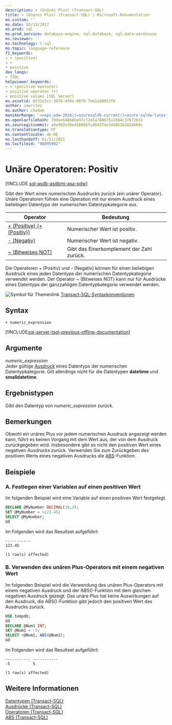 ```yaml
---
description: + (Unäres Plus) (Transact-SQL)
title: + (Unäres Plus) (Transact-SQL) | Microsoft-Dokumentation
ms.custom: ''
ms.date: 03/13/2017
ms.prod: sql
ms.prod_service: database-engine, sql-database, sql-data-warehouse
ms.reviewer: ''
ms.technology: t-sql
ms.topic: language-reference
f1_keywords:
- + (positive)
- +
- positive
dev_langs:
- TSQL
helpviewer_keywords:
- + (positive operator)
- positive operator (+)
- positive values [SQL Server]
ms.assetid: 0f31c5cc-3078-4f6a-9870-7eb1a98053fb
author: cawrites
ms.author: chadam
monikerRange: '>=aps-pdw-2016||=azuresqldb-current||=azure-sqldw-latest||>=sql-server-2016||>=sql-server-linux-2017||=azuresqldb-mi-current'
ms.openlocfilehash: 70dae64868be97cf243a788075a1b84c37872b31
ms.sourcegitcommit: a9e982e30e458866fcd64374e3458516182d604c
ms.translationtype: HT
ms.contentlocale: de-DE
ms.lasthandoff: 01/11/2021
ms.locfileid: "98095902"
---
```

# <a name="unary-operators---positive"></a>Unäre Operatoren: Positiv
[!INCLUDE [sql-asdb-asdbmi-asa-pdw](../../includes/applies-to-version/sql-asdb-asdbmi-asa.md)]

Gibt den Wert eines numerischen Ausdrucks zurück (ein unärer Operator). Unäre Operatoren führen eine Operation mit nur einem Ausdruck eines beliebigen Datentyps der numerischen Datentypkategorie aus.   
  
|Operator|Bedeutung|  
|--------------|-------------|  
|[+ (Positive) (+ (Positiv))](../../t-sql/language-elements/unary-operators-positive.md)|Numerischer Wert ist positiv.|  
|[- (Negativ)](../../t-sql/language-elements/unary-operators-negative.md)|Numerischer Wert ist negativ.|  
|[~ (Bitweises NOT)](../../t-sql/language-elements/bitwise-not-transact-sql.md)|Gibt das Einerkomplement der Zahl zurück.|  
  
 Die Operatoren + (Positiv) und - (Negativ) können für einen beliebigen Ausdruck eines jeden Datentyps der numerischen Datentypkategorie verwendet werden. Der Operator ~ (Bitweises NOT) kann nur für Ausdrücke eines Datentyps der ganzzahligen Datentypkategorie verwendet werden.  
  
 ![Symbol für Themenlink](../../database-engine/configure-windows/media/topic-link.gif "Symbol für Themenlink") [Transact-SQL-Syntaxkonventionen](../../t-sql/language-elements/transact-sql-syntax-conventions-transact-sql.md)  
  
## <a name="syntax"></a>Syntax  
  
```syntaxsql
+ numeric_expression  
```  
  
[!INCLUDE[sql-server-tsql-previous-offline-documentation](../../includes/sql-server-tsql-previous-offline-documentation.md)]

## <a name="arguments"></a>Argumente
 *numeric_expression*  
 Jeder gültige [Ausdruck](../../t-sql/language-elements/expressions-transact-sql.md) eines Datentyps der numerischen Datentypkategorie. Gilt allerdings nicht für die Datentypen **datetime** und **smalldatetime**.  
  
## <a name="result-types"></a>Ergebnistypen  
 Gibt den Datentyp von *numeric_expression* zurück.  
  
## <a name="remarks"></a>Bemerkungen  
 Obwohl ein unäres Plus vor jedem numerischen Ausdruck angezeigt werden kann, führt es keinen Vorgang mit dem Wert aus, der von dem Ausdruck zurückgegeben wird. Insbesondere gibt es nicht den positiven Wert eines negativen Ausdrucks zurück. Verwenden Sie zum Zurückgeben des positiven Werts eines negativen Ausdrucks die [ABS](../../t-sql/functions/abs-transact-sql.md)-Funktion.  
  
## <a name="examples"></a>Beispiele  
  
### <a name="a-setting-a-variable-to-a-positive-value"></a>A. Festlegen einer Variablen auf einen positiven Wert  
 Im folgenden Beispiel wird eine Variable auf einen positiven Wert festgelegt.  
  
```sql  
DECLARE @MyNumber DECIMAL(10,2);  
SET @MyNumber = +123.45;  
SELECT @MyNumber;  
GO  
```  
  
 Im Folgenden wird das Resultset aufgeführt:  
  
```  
-----------   
123.45            
  
(1 row(s) affected)  
```  
  
### <a name="b-using-the-unary-plus-operator-with-a-negative-value"></a>B. Verwenden des unären Plus-Operators mit einem negativen Wert  
 Im folgenden Beispiel wird die Verwendung des unären Plus-Operators mit einem negativen Ausdruck und der ABS()-Funktion mit dem gleichen negativen Ausdruck gezeigt. Das unäre Plus hat keine Auswirkungen auf den Ausdruck, die ABS()-Funktion gibt jedoch den positiven Wert des Ausdrucks zurück.  
  
```sql  
USE tempdb;  
GO  
DECLARE @Num1 INT;  
SET @Num1 = -5;  
SELECT +@Num1, ABS(@Num1);  
GO  
```  
  
 Im Folgenden wird das Resultset aufgeführt:  
  
```  
----------- -----------  
-5          5  
  
(1 row(s) affected)  
```  
  
## <a name="see-also"></a>Weitere Informationen  
 [Datentypen &#40;Transact-SQL&#41;](../../t-sql/data-types/data-types-transact-sql.md)   
 [Ausdrücke &#40;Transact-SQL&#41;](../../t-sql/language-elements/expressions-transact-sql.md)   
 [Operatoren &#40;Transact-SQL&#41;](../../t-sql/language-elements/operators-transact-sql.md)   
 [ABS &#40;Transact-SQL&#41;](../../t-sql/functions/abs-transact-sql.md)  
  
  
